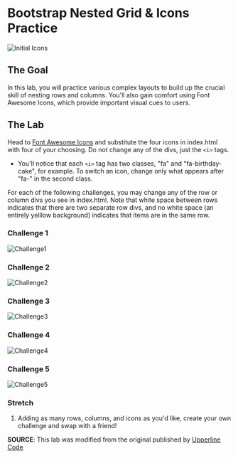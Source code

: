 # Bootstrap Nested Grid & Icons Practice

![Initial Icons](https://github.com/upperlinecode/bootstrap-grid-icon-practice/blob/master/icons_start.png?raw=true)

## The Goal
In this lab, you will practice various complex layouts to build up the crucial skill of nesting rows and columns. You'll also gain comfort using Font Awesome Icons, which provide important visual cues to users.

## The Lab
Head to <a href="https://fontawesome.com/icons?d=gallery&m=free">Font Awesome Icons</a> and substitute the four icons in index.html with four of your choosing. Do not change any of the divs, just the `<i>` tags.

* You'll notice that each `<i>` tag has two classes, "fa" and "fa-birthday-cake", for example. To switch an icon, change only what appears after "fa-" in the second class.

For each of the following challenges, you may change any of the row or column divs you see in index.html. Note that white space between rows indicates that there are two separate row divs, and no white space (an entirely yelllow background) indicates that items are in the same row.

### Challenge 1
![Challenge1](https://github.com/upperlinecode/bootstrap-grid-icon-practice/blob/master/challenge1.png?raw=true)
### Challenge 2
![Challenge2](https://github.com/upperlinecode/bootstrap-grid-icon-practice/blob/master/challenge2.png?raw=true)
### Challenge 3
![Challenge3](https://github.com/upperlinecode/bootstrap-grid-icon-practice/blob/master/challenge3.png?raw=true)
### Challenge 4
![Challenge4](https://github.com/upperlinecode/bootstrap-grid-icon-practice/blob/master/challenge4.png?raw=true)
### Challenge 5
![Challenge5](https://github.com/upperlinecode/bootstrap-grid-icon-practice/blob/master/challenge5.png?raw=true)

### Stretch
1. Adding as many rows, columns, and icons as you'd like, create your own challenge and swap with a friend!

**SOURCE**: This lab was modified from the original published by [Upperline Code](https://github.com/upperlinecode/bootstrap-grid-icon-practice)